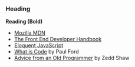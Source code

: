 
### Heading
**Reading (Bold)**
* [Mozilla MDN](https://developer.mozilla.org/en-US/)
* [The Front End Developer Handbook](https://frontendmasters.com/books/front-end-handbook/2017/)
* [Eloquent JavaScript](http://eloquentjavascript.net/)
* [What is Code](https://www.bloomberg.com/graphics/2015-paul-ford-what-is-code/) by Paul Ford
* [Advice from an Old Programmer](https://learnpythonthehardway.org/book/advice.html) by Zedd Shaw

